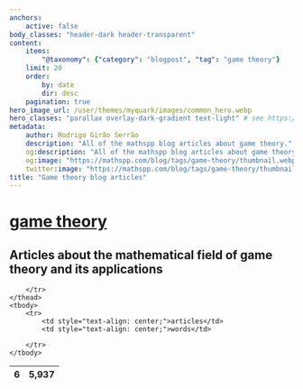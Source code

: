 ```yaml
---
anchors:
    active: false
body_classes: "header-dark header-transparent"
content:
    items:
        "@taxonomy": {"category": "blogpost", "tag": "game theory"}
    limit: 20
    order:
        by: date
        dir: desc
    pagination: true
hero_image_url: /user/themes/myquark/images/common_hero.webp
hero_classes: "parallax overlay-dark-gradient text-light" # see https://demo.getgrav.org/blog-skeleton/blog/hero-classes
metadata:
    author: Rodrigo Girão Serrão
    description: "All of the mathspp blog articles about game theory."
    og:description: "All of the mathspp blog articles about game theory."
    og:image: "https://mathspp.com/blog/tags/game-theory/thumbnail.webp"
    twitter:image: "https://mathspp.com/blog/tags/game-theory/thumbnail.webp"
title: "Game theory blog articles"
---
```


# <a href="/blog/tags/game theory" class="label label-primary tag-title">game theory</a>


## Articles about the mathematical field of game theory and its applications



<table class="stats-table">
    <thead>
        <tr>
            <th style="text-align: center;">6</th>
            <th style="text-align: center;">5,937</th>
            
        </tr>
    </thead>
    <tbody>
        <tr>
            <td style="text-align: center;">articles</td>
            <td style="text-align: center;">words</td>
            
        </tr>
    </tbody>
</table>